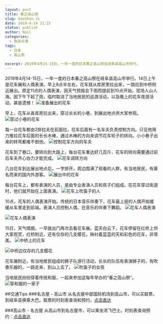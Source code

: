 ```yaml
---
layout: post
title: 春之高山祭
slug: GaoShan-Ji
date: 2019-4-14 21:15
status: publish
author: Nail
categories: 
  - 旅途点滴
tags: 
  - 日本
  - 高山祭
 
excerpt: 2019年4月14-15日，一年一度的日本春之高山祭在岐阜县高山市举行。
---
```


2019年4月14-15日，一年一度的日本春之高山祭在岐阜县高山市举行。14日上午是花车展和人偶表演。早上8点半左右，花车就从库房里拉出来，一路拉到中桥附近展出。原定11点的人偶表演，因天气预报会下雨而提前到10点开始。现场人山人海。因下午下起了雨，临时取消了当地居民的巡游活动，以及晚上的花车夜游活动，甚是遗憾！
![准备展出的花车](./images/20190414/gsj-01.jpg "准备展出的花车")

早上，花车从各库房拉出来，穿过长长的小巷，到展出地点供大家参观。
![穿过小巷的花车](./images/20190414/gsj-02.jpg "穿过小巷的花车")

每一台花车都由2排拉夫在前面拉，花车后面有一名车夫负责控制方向。只见他用力推拉花车后面的长长木棒，通过木棒的方向来调节花车轮子的转向。小小巷子出来的转弯都难不倒他。
![控制花车方向的车夫](./images/20190414/gsj-03.jpg "控制花车方向的车夫")

花车到了巷口，要转向到大路上，每台花车重达好几百斤，花车的转向需要通过前后车夫齐心协力才能完成。
![花车调转方向](./images/20190414/gsj-04.jpg "花车调转方向")

几台花车到达展出地点后，一字排开。周边围满了观看的人群，有当地居民，有慕名而来的国内外游客。
![展出中的花车](./images/20190414/gsj-05.jpg "展出中的花车")

每台花车上，都有表演的人员，是由专业表演人员和孩子们组成。在花车穿过街道时，他们就开始在上面表演。
![花车上吹笛子的人](./images/20190414/gsj-06.jpg "花车上吹笛子的人")

10点，花车的人偶表演开始。传统的日本音乐伴奏下，花车最上层的人偶开始缓缓从车里走到前端。表演人员控制人偶，在音乐的伴奏下舞蹈。
![花车人偶表演](./images/20190414/gsj-07.jpg "花车人偶表演")

![花车人偶表演](./images/20190414/gsj-08.jpg "花车人偶表演")

15日，天气晴朗。一早就出门再次去看花车展。蓝天白云下，花车停留在红桥上供大家观赏，红桥附近，还有仅存的几支樱花，映衬着蓝蓝的天和彩色的花车，非常美。
![中桥上的花车](./images/20190414/gsj-09.jpg "中桥上的花车")

![中桥边仅存的几支樱花](./images/20190414/gsj-10.jpg "中桥边仅存的几支樱花")

花车展附近，有当地居民组成的狮子队游行活动，长长的队伍有表演狮子的，有吹奏乐器的，一路走来，到山上去了。
![吹笛子的女孩](./images/20190414/gsj-11.jpg "吹笛子的女孩")

当地居民纷纷穿着传统和服，一起来参加这每年举办的“春之高山祭”。
![穿和服的一家子](./images/20190414/gsj-12.jpg "穿和服的一家子")


##交通Tips
###名古屋 - 高山市
从名古屋中部国际机场到高山市，可以买联票，到岐阜县换乘大巴。联票的时刻表查询和预约，[点击直达](https://www.nouhibus.co.jp/other/centrair-to-takayama_zh/)

###高山市 - 名古屋 
从高山市到名古屋市，可以乘坐浓飞巴士。时刻表查询预约：[点击直达](https://www.highwaybus.com/gp/reservation/rsvPlanList?mode=search#busPlanList)

